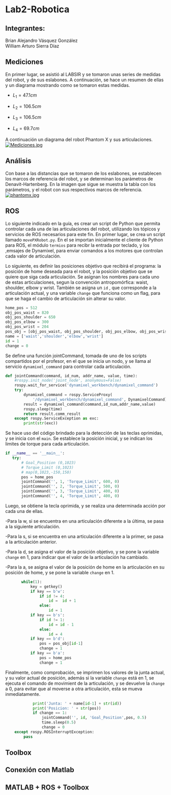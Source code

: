 # Lab2-Robotica
## Integrantes:

Brian Alejandro Vásquez González  
William Arturo Sierra Díaz  

## Mediciones
En primer lugar, se asistió al LABSIR y se tomaron unas series de medidas del robot, y de sus eslabones. A continuación, se hace un resumen de ellas y un diagrama mostrando como se tomaron estas medidas.

- $L_1=47.1 cm$

- $L_2=106.5 cm$

- $L_3=106.5 cm$

- $L_4=69.7 cm$

A continuación un diagrama del robot Phantom X y sus articulaciones.
[![Mediciones.jpg](https://i.postimg.cc/59DLZ8Xz/Mediciones.jpg)](https://postimg.cc/V5BJtrBs)
## Análisis
Con base a las distancias que se tomaron de los eslabones, se establecen los marcos de referencia del robot, y se determinan los parámetros de Denavit-Hartenberg. En la imagen que sigue se muestra la tabla con los parámetros, y el robot con sus respectivos marcos de referencia. 
[![phantomx.jpg](https://i.postimg.cc/rF6RhcHC/phantomx.jpg)](https://postimg.cc/8sHCc8Nj)
## ROS
Lo siguiente indicado en la guía, es crear un script de Python que permita controlar cada una de las articulaciones del robot, utilizando los tópicos y servicios de ROS necesarios para este fin. En primer lugar, se crea un script llamado `movePXRobot.py`.  En el se importan inicialmente el cliente de Python para ROS, el módulo `termios` para recibr la entrada por teclado, y los ,emsajes de Dynamixel, para enviar comandos a los motores que controlan cada valor de articulación.

Lo siguiente, es definir las posiciones objetivo que recibirá el programa: la posición de home deseada para el robot, y la posición objetivo que se quiere que siga cada articulación. Se asignan los nombres para cada uno de estas articulaciones, segun la convención antropomórfica: waist, shoulder, elbow y wrist. También se asigna un `id` , que corresponde a la articulación actual, y una variable  `change` que funciona como un flag, para que se haga el cambio de articulación sin alterar su valor.
```python
home_pos = 512
obj_pos_waist = 820
obj_pos_shoulder = 650
obj_pos_elbow = 300
obj_pos_wrist = 204
pos_obj = [obj_pos_waist, obj_pos_shoulder, obj_pos_elbow, obj_pos_wrist]
name = ['waist','shoulder','elbow','wrist']
id = 1
change = 0
```
Se define una función jointCommand, tomada de uno de los scripts compartidos por el profesor, en el que se inicia un nodo, y se llama al servicio `dynamixel_command` para controlar cada articulación. 

```python
def jointCommand(command, id_num, addr_name, value, time):
    #rospy.init_node('joint_node', anonymous=False)
    rospy.wait_for_service('dynamixel_workbench/dynamixel_command')
    try:        
        dynamixel_command = rospy.ServiceProxy(
            '/dynamixel_workbench/dynamixel_command', DynamixelCommand)
        result = dynamixel_command(command,id_num,addr_name,value)
        rospy.sleep(time)
        return result.comm_result
    except rospy.ServiceException as exc:
        print(str(exc))
```
Se hace uso del código brindado para la detección de las teclas oprimidas, y se inicia con el `main`. Se establece la posición inicial, y se indican los limites de torque para cada articulación. 


 ```python
if __name__ == '__main__':
    try:
        # Goal_Position (0,1023)
        # Torque_Limit (0,1023)
        # map(0,1023,-150,150)
        pos = home_pos
        jointCommand('', 1, 'Torque_Limit', 600, 0)
        jointCommand('', 2, 'Torque_Limit', 500, 0)
        jointCommand('', 3, 'Torque_Limit', 400, 0)
        jointCommand('', 4, 'Torque_Limit', 400, 0)
   ```
Luego, se obtiene la tecla oprimida, y se realiza una determinada acción por cada una de ellas.

-Para la w, si se encuentra en una articulación diferente a la última, se pasa a la siguiente articulación.

-Para la s, si se encuentra en una articulación diferente a la primer, se pasa a la articulación anterior.

-Para la d, se asigna el valor de la posición objetivo, y se pone la variable `change` en 1, para indicar que el valor de la articulación ha cambiado.

-Para la a, se asigna el valor de la posición de home en  la articulación en su posición de home, y se pone la variable `change` en 1.

 ```python
        while(1):
            key = getkey()
            if key == b'w':
                if id != 4:
                    id =  id + 1
                else:
                    id = 1
            if key == b's':
                if id != 1:
                    id = id - 1
                else:
                    id = 4
            if key == b'd':
                pos = pos_obj[id-1]
                change = 1
            if key == b'a':
                pos = home_pos
                change = 1
```
Finalmente, como comprobación, se imprimen los valores de la junta actual, y su valor actual de posición, además si la variable `change` está en 1, se ejecuta el comando de movimient de la articulación, y se devuelve la `change` a 0, para evitar que  al moverse a otra articulación, esta se mueva inmediatamente.
```python
            print('Junta: ' + name[id-1] + str(id))
            print('Posicion: ' + str(pos))
            if change == 1:
                jointCommand('', id, 'Goal_Position',pos, 0.5)
                time.sleep(0.5)
                change = 0
    except rospy.ROSInterruptException:
        pass
   ```
   
## Toolbox
## Conexión con Matlab
## MATLAB + ROS + Toolbox
